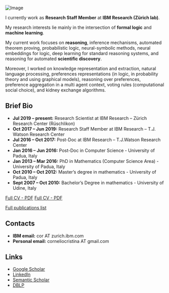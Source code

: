 ![Image](me.png)

I currently work as **Research Staff Member** at **IBM Research (Zürich lab)**.

My research interests lie mainly in the intersection of **formal logic** and **machine learning**.

My current work focuses on **reasoning**, inference mechanisms, automated theorem proving, probabilistic logic, neural-symbolic methods, neural embeddings for logic, deep learning for standard reasoning systems, and reasoning for automated **scientific discovery**.

Moreover, I worked on knowledge representation and extraction, natural language processing,  preferences representations (in logic, in probability theory and using graphical models), reasoning over preferences, preference aggregation in a multi agent context, voting rules (computational social choice), and kidney exchange algorithms. 


## Brief Bio 
* **Jul 2019 – present:**  Research Scientist at IBM Research – Zürich Research Center (Rüschlikon)
* **Oct 2017 – Jun 2019:**  Research Staff Member at IBM Research – T.J. Watson Research Center
* **Jul 2016 – Oct 2017:** Post-Doc at IBM Research – T.J.Watson Research Center
* **Jan 2016 – Jun 2016:** Post-Doc in Computer Science - University of Padua, Italy 
* **Jan 2013 – Mar 2016:** PhD in Mathematics (Computer Science Area) - University of Padua, Italy
* **Oct 2010 – Oct 2012:** Master’s degree in mathematics - University of Padua, Italy
* **Sept 2007 – Oct 2010:** Bachelor’s Degree in mathematics - University of Udine, Italy

[Full CV - PDF](cv.pdf)
<a href="corneliocristina.github.io/cv.pdf" target="_blank">Full CV - PDF</a>

[Full publications list](publications.md)

## Contacts
* **IBM email:** cor AT zurich.ibm.com
* **Personal email:** corneliocristina AT gmail.com

## Links
* [Google Scholar](https://scholar.google.com/citations?user=EP9lmrcAAAAJ&hl=en)
* [LinkedIn](https://www.linkedin.com/in/cristina-cornelio-545a8a36/en-us)
* [Semantic Scholar](https://www.semanticscholar.org/author/Cristina-Cornelio/2470518)
* [DBLP](https://dblp.uni-trier.de/pid/137/3340.html)
